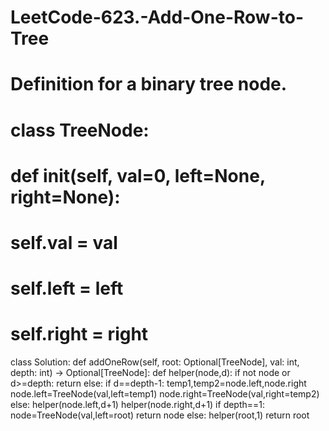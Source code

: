 # LeetCode-623.-Add-One-Row-to-Tree

# Definition for a binary tree node.
# class TreeNode:
#     def __init__(self, val=0, left=None, right=None):
#         self.val = val
#         self.left = left
#         self.right = right
class Solution:
    def addOneRow(self, root: Optional[TreeNode], val: int, depth: int) -> Optional[TreeNode]:
        def helper(node,d):
            if not node or d>=depth:
                return
            else:
                if d==depth-1:
                    temp1,temp2=node.left,node.right
                    node.left=TreeNode(val,left=temp1)
                    node.right=TreeNode(val,right=temp2)
                else:
                    helper(node.left,d+1)
                    helper(node.right,d+1)
        if depth==1:
            node=TreeNode(val,left=root)
            return node
        else:
            helper(root,1)
        return root
